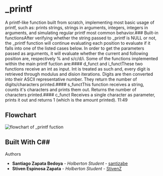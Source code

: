 # \_printf
A printf-like function built from scratch, implementing most basic usage of printf, such as: prints strings, strings in arguments, integers, integers in arguments, and simulating regular printf most common behavior.### Built-in functionsAfter verifying whether the string passed to \_printf is NULL or not, the \_printf function will continue evaluating each position to evaluate if it falls into one of the listed cases below. In order to get the parameters passed as arguments, it will evaluate whether the current and following position are, respectively % and s/c/d/i.
Some of the functions implemented within the main printf fuction are:#### d\_funct and i\_functThese two functions receive an int as input. Int is treated as such and, every digit is retrieved through modulus and dision iterations. Digits are then converted into their ASCII representative number. They return the number of digits/characters printed.#### s\_functThis function receives a string, counts it's characters and prints them out. Returns the number of characters printed.#### c\_funct
Receives a single character as parameter, prints it out and returns 1 (which is the amount printed).
11:49
## Flowchart
![flowchart of _printf fuction](https://imgur.com/Ble2izm)
## Built With C## 
Authors
* **Santiago Zapata Bedoya** - *Holberton Student* - [santizabe](https://github.com/santizabe)
* **Stiven Espinosa Zapata** - *Holberton Student* - [StivenZ](https://github.com/StivenZ)
